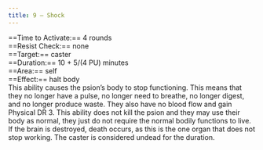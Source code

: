 ```yaml
---
title: 9 – Shock
---
```

==Time to Activate:== 4 rounds  
==Resist Check:== none  
==Target:== caster  
==Duration:== 10 + 5/(4 PU) minutes  
==Area:== self  
==Effect:== halt body  
This ability causes the psion’s body to stop functioning. This means that they no longer have a pulse, no longer need to breathe, no longer digest, and no longer produce waste. They also have no blood flow and gain Physical DR 3. This ability does not kill the psion and they may use their body as normal, they just do not require the normal bodily functions to live. If the brain is destroyed, death occurs, as this is the one organ that does not stop working. The caster is considered undead for the duration.  
